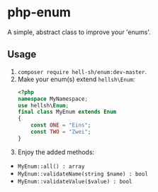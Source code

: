 # php-enum

A simple, abstract class to improve your 'enums'.

## Usage

1. `composer require hell-sh/enum:dev-master`.
2. Make your enum(s) extend `hellsh\Enum`:
    ```PHP
    <?php
    namespace MyNamespace;
    use hellsh\Enum;
    final class MyEnum extends Enum
    {
        const ONE = "Eins";
        const TWO = "Zwei";
    }
    ```
3. Enjoy the added methods:
  - `MyEnum::all() : array`
  - `MyEnum::validateName(string $name) : bool`
  - `MyEnum::validateValue($value) : bool`
